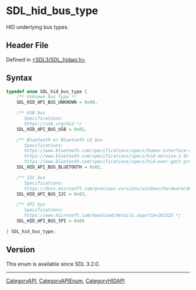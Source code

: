 # SDL_hid_bus_type

HID underlying bus types.

## Header File

Defined in [<SDL3/SDL_hidapi.h>](https://github.com/libsdl-org/SDL/blob/main/include/SDL3/SDL_hidapi.h)

## Syntax

```c
typedef enum SDL_hid_bus_type {
    /** Unknown bus type */
    SDL_HID_API_BUS_UNKNOWN = 0x00,

    /** USB bus
       Specifications:
       https://usb.org/hid */
    SDL_HID_API_BUS_USB = 0x01,

    /** Bluetooth or Bluetooth LE bus
       Specifications:
       https://www.bluetooth.com/specifications/specs/human-interface-device-profile-1-1-1/
       https://www.bluetooth.com/specifications/specs/hid-service-1-0/
       https://www.bluetooth.com/specifications/specs/hid-over-gatt-profile-1-0/ */
    SDL_HID_API_BUS_BLUETOOTH = 0x02,

    /** I2C bus
       Specifications:
       https://docs.microsoft.com/previous-versions/windows/hardware/design/dn642101(v=vs.85) */
    SDL_HID_API_BUS_I2C = 0x03,

    /** SPI bus
       Specifications:
       https://www.microsoft.com/download/details.aspx?id=103325 */
    SDL_HID_API_BUS_SPI = 0x04

} SDL_hid_bus_type;
```

## Version

This enum is available since SDL 3.2.0.





----
[CategoryAPI](CategoryAPI), [CategoryAPIEnum](CategoryAPIEnum), [CategoryHIDAPI](CategoryHIDAPI)

